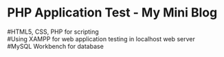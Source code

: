 # PHP Application Test - My Mini Blog
#HTML5, CSS, PHP for scripting<br />
#Using XAMPP for web application testing in localhost web server<br />
#MySQL Workbench for database <br />
